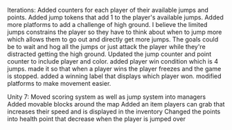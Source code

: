 Iterations: Added counters for each player of their available jumps and points. Added jump tokens that add 1 to the player's available jumps.
Added more platforms to add a challenge of high ground. I believe the limited jumps constrains the player so they have to think about when to jump more which allows them to go out and directly get more jumps.
The goals could be to wait and hog all the jumps or just attack the player while they're distracted getting the high ground.
Updated the jump counter and point counter to include player and color.
added player win condition which is 4 jumps.
made it so that when a player wins the player freezes and the game is stopped.
added a winning label that displays which player won.
modified platforms to make movement easier.


Unity 7:
Moved scoring system as well as jump system into managers
Added movable blocks around the map
Added an item players can grab that increases their speed and is displayed in the inventory
Changed the points into health point that decrease when the player is jumped over

